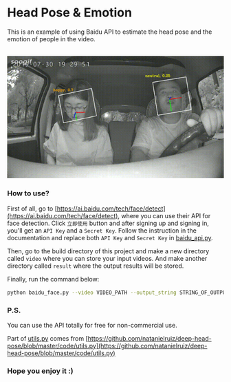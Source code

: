 # Head Pose & Emotion

This is an example of using Baidu API to estimate the head pose and the emotion of people in the video.
 
<div align="center">
<br><img src="demo.gif" /><br>
</div>

### How to use?
First of all, go to [https://ai.baidu.com/tech/face/detect](https://ai.baidu.com/tech/face/detect), where you can use their API for face detection. Click `立即使用` button and after signing up and signing in, you'll get an `API Key` and a `Secret Key`. Follow the instruction in the documentation and replace both `API Key` and `Secret Key` in [baidu_api.py](https://github.com/Messier42/head-pose/blob/master/baidu_api.py).

Then, go to the build directory of this project and make a new directory called `video` where you can store your input videos. And make another directory called `result` where the output results will be stored.

Finally, run the command below:
```bash
python baidu_face.py --video VIDEO_PATH --output_string STRING_OF_OUTPUT_FILE --max_face_num MAXIMUM_NUMBER_OF_FACE_IN_THE_VIDEO --fps FPS_OF_THE_OUTPUT_VIDEO
```

### P.S.
You can use the API totally for free for non-commercial use. 

Part of [utils.py](https://github.com/Messier42/head-pose/blob/master/utils.py) comes from [https://github.com/natanielruiz/deep-head-pose/blob/master/code/utils.py](https://github.com/natanielruiz/deep-head-pose/blob/master/code/utils.py)

### Hope you enjoy it :)
